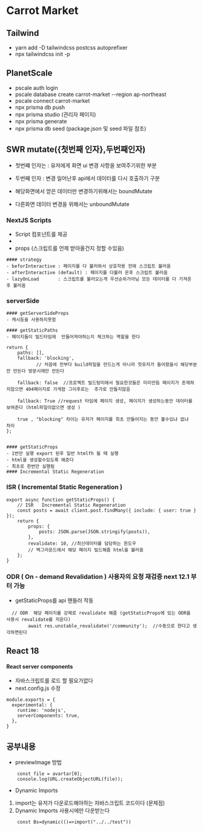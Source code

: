 # Carrot Market

## Tailwind

-   yarn add -D tailwindcss postcss autoprefixer
-   npx tailwindcss init -p

## PlanetScale

-   pscale auth login
-   pscale database create carrot-market --region ap-northeast
-   pscale connect carrot-market
-   npx prisma db push
-   npx prisma studio (관리자 페이지)
-   npx prisma generate
-   npx prisma db seed (package.json 및 seed 파일 참조)

## SWR mutate({첫번째 인자},두번째인자)

-   첫번쨰 인자는 : 유저에게 화면 ui 변경 사항을 보여주기위한 부분
-   두번째 인자 : 변경 일어난후 api에서 데이터를 다시 호출하기 구분

-   해당화면에서 얻은 데이터만 변경하기위해서는 boundMutate
-   다른화면 데이터 변경을 위해서는 unboundMutate

### NextJS Scripts

-   Script 컴포넌트를 제공
-
-   props (스크립트를 언제 받아올건지 정할 수있음)

```
#### strategy
- beforInteractive : 페이지를 다 불러와서 상호작용 전에 스크립트 불러옴
- afterInteractive (default) : 페이지를 다불러 온후 스크립트 불러옴
- lazyOnLoad       : 스크립트를 불러오는게 우선순위가아님 모든 데이터를 다 가져온 후 불러옴
```

### serverSide

```
#### getServerSideProps
- 캐시등을 사용하지못함

#### getStaticPaths
- 페이지들이 빌드타임에  만들어져야하는지 체크하는 역할을 한다
```

    return {
        paths: [],
        fallback: 'blocking',
               // 처음에 전부다 build파일을 만드는게 아니라 첫유저가 들어왔을시 해당부분만 만든다 방문시에만 만든다

        fallback: false  //프로젝트 빌드탕미에서 필요한것들은 미리만듬 페이지가 존재하지않으면 404페이지로 가게함 그이후로는  추가로 만들지않음

        fallback: True //request 타임에 페이지 생성, 페이지가 생성하는동안 데이터를 보여준다 (html파일이없으면 생성 )

        true , "blocking" 차이는 유저가 페이지를 최초 만들어지는 동안 볼수있냐 없냐  차이
    };

```

#### getStaticProps
- 1번만 실행 export 된후 일반 htmlfh 될 때 실행
- html을 생성할수있도록 해준다
- 최초로 한번만 실행됨
#### Incremental Static Regeneration

```

### ISR ( Incremental Static Regeneration )

```
export async function getStaticProps() {
    // ISR   Incremental Static Regeneration
    const posts = await client.post.findMany({ include: { user: true } });
    return {
        props: {
            posts: JSON.parse(JSON.stringify(posts)),
        },
        revalidate: 10, //최신데이터를 담당하는 윈도우
        // 백그라운드에서 해당 페이지 빌드해줌 html을 불러옴
    };
}

```

### ODR ( On - demand Revalidation ) 사용자의 요청 재검증 next 12.1 부터 가능

-   getStaticProps를 api 핸들러 작동

```
  // ODR  해당 페이지를 강제로 revalidate 해줌 (getStaticProps에 있는 ODR을 사용시 revalidate를 지운다)
        await res.unstable_revalidate('/community');  //수동으로 한다고 생각하면된다
```

## React 18

#### React server components

-   자바스크립트를 로드 할 필요가없다
-   next.config.js 수정

```
module.exports = {
  experimental: {
    runtime: 'nodejs',
    serverComponents: true,
  },
}
```

## 공부내용

-   previewImage 방법

```input을통한 이미지를 가져오는법
    const file = avartar[0];
    console.log(URL.createObjectURL(file));

```

-   Dynamic Imports

1. import는 유저가 다운로드해야하는 자바스크립트 코드이다 (문제점)
2. Dynamic Imports 사용시에만 다운받는다

```
    const Bs=dynamic(()=>import("../../test"))

```
